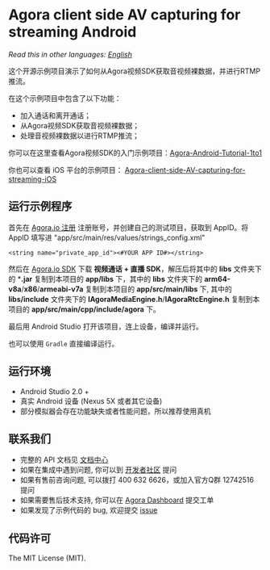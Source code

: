 # Agora client side AV capturing for streaming Android


*Read this in other languages: [English](README.en.md)*

这个开源示例项目演示了如何从Agora视频SDK获取音视频裸数据，并进行RTMP推流。

在这个示例项目中包含了以下功能：

- 加入通话和离开通话；
- 从Agora视频SDK获取音视频裸数据；
- 处理音视频裸数据以进行RTMP推流；

你可以在这里查看Agora视频SDK的入门示例项目：[Agora-Android-Tutorial-1to1](https://github.com/AgoraIO/Agora-Android-Tutorial-1to1)

你也可以查看 iOS 平台的示例项目： [Agora-client-side-AV-capturing-for-streaming-iOS](https://github.com/AgoraIO/Agora-client-side-AV-capturing-for-streaming-iOS)

## 运行示例程序
首先在 [Agora.io 注册](https://dashboard.agora.io/cn/signup/) 注册账号，并创建自己的测试项目，获取到 AppID。将 AppID 填写进 "app/src/main/res/values/strings_config.xml"

```
<string name="private_app_id"><#YOUR APP ID#></string>
```

然后在 [Agora.io SDK](https://www.agora.io/cn/download/) 下载 **视频通话 + 直播 SDK**，解压后将其中的 **libs** 文件夹下的 ***.jar** 复制到本项目的 **app/libs** 下，其中的 **libs** 文件夹下的 **arm64-v8a**/**x86**/**armeabi-v7a** 复制到本项目的 **app/src/main/libs** 下,
其中的 **libs/include** 文件夹下的 **IAgoraMediaEngine.h**/**IAgoraRtcEngine.h** 复制到本项目的 **app/src/main/cpp/include/agora** 下。

最后用 Android Studio 打开该项目，连上设备，编译并运行。

也可以使用 `Gradle` 直接编译运行。

## 运行环境
- Android Studio 2.0 +
- 真实 Android 设备 (Nexus 5X 或者其它设备)
- 部分模拟器会存在功能缺失或者性能问题，所以推荐使用真机

## 联系我们

- 完整的 API 文档见 [文档中心](https://docs.agora.io/cn/)
- 如果在集成中遇到问题, 你可以到 [开发者社区](https://dev.agora.io/cn/) 提问
- 如果有售前咨询问题, 可以拨打 400 632 6626，或加入官方Q群 12742516 提问
- 如果需要售后技术支持, 你可以在 [Agora Dashboard](https://dashboard.agora.io) 提交工单
- 如果发现了示例代码的 bug, 欢迎提交 [issue](https://github.com/AgoraIO/Agora-client-side-AV-capturing-for-streaming-Android/issues)

## 代码许可

The MIT License (MIT).
